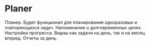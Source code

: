 # Planer
Планер. Будет функционал для планирования одноразовых и повторяющихся задач. 
Напоминание о долговременных целях. Настройка прогресса. Видны как задачи на день, так и на месяц вперед. Отчеты за день. 
